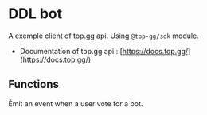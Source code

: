 # DDL bot

A exemple client of top.gg api. Using `@top-gg/sdk` module.
  
- Documentation of top.gg api : [https://docs.top.gg/](https://docs.top.gg/)

## Functions

Émit an event when a user vote for a bot. 
